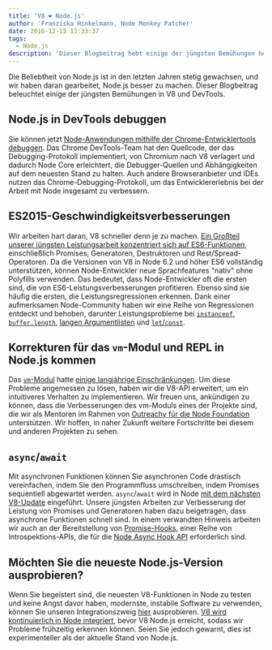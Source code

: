 ```yaml
---
title: 'V8 ❤️ Node.js'
author: 'Franziska Hinkelmann, Node Monkey Patcher'
date: 2016-12-15 13:33:37
tags:
  - Node.js
description: 'Dieser Blogbeitrag hebt einige der jüngsten Bemühungen hervor, Node.js in V8 und Chrome DevTools besser zu unterstützen.'
---
```

Die Beliebtheit von Node.js ist in den letzten Jahren stetig gewachsen, und wir haben daran gearbeitet, Node.js besser zu machen. Dieser Blogbeitrag beleuchtet einige der jüngsten Bemühungen in V8 und DevTools.

## Node.js in DevTools debuggen

Sie können jetzt [Node-Anwendungen mithilfe der Chrome-Entwicklertools debuggen](https://medium.com/@paul_irish/debugging-node-js-nightlies-with-chrome-devtools-7c4a1b95ae27#.knjnbsp6t). Das Chrome DevTools-Team hat den Quellcode, der das Debugging-Protokoll implementiert, von Chromium nach V8 verlagert und dadurch Node Core erleichtert, die Debugger-Quellen und Abhängigkeiten auf dem neuesten Stand zu halten. Auch andere Browseranbieter und IDEs nutzen das Chrome-Debugging-Protokoll, um das Entwicklererlebnis bei der Arbeit mit Node insgesamt zu verbessern.

<!--truncate-->
## ES2015-Geschwindigkeitsverbesserungen

Wir arbeiten hart daran, V8 schneller denn je zu machen. [Ein Großteil unserer jüngsten Leistungsarbeit konzentriert sich auf ES6-Funktionen](/blog/v8-release-56), einschließlich Promises, Generatoren, Destruktoren und Rest/Spread-Operatoren. Da die Versionen von V8 in Node 6.2 und höher ES6 vollständig unterstützen, können Node-Entwickler neue Sprachfeatures "nativ" ohne Polyfills verwenden. Das bedeutet, dass Node-Entwickler oft die ersten sind, die von ES6-Leistungsverbesserungen profitieren. Ebenso sind sie häufig die ersten, die Leistungsregressionen erkennen. Dank einer aufmerksamen Node-Community haben wir eine Reihe von Regressionen entdeckt und behoben, darunter Leistungsprobleme bei [`instanceof`](https://github.com/nodejs/node/issues/9634), [`buffer.length`](https://github.com/nodejs/node/issues/9006), [langen Argumentlisten](https://github.com/nodejs/node/pull/9643) und [`let`/`const`](https://github.com/nodejs/node/issues/9729).

## Korrekturen für das `vm`-Modul und REPL in Node.js kommen

Das [`vm`-Modul](https://nodejs.org/dist/latest-v7.x/docs/api/vm.html) hatte [einige langjährige Einschränkungen](https://github.com/nodejs/node/issues/6283). Um diese Probleme angemessen zu lösen, haben wir die V8-API erweitert, um ein intuitiveres Verhalten zu implementieren. Wir freuen uns, ankündigen zu können, dass die Verbesserungen des vm-Moduls eines der Projekte sind, die wir als Mentoren im Rahmen von [Outreachy für die Node Foundation](https://nodejs.org/en/foundation/outreachy/) unterstützen. Wir hoffen, in naher Zukunft weitere Fortschritte bei diesem und anderen Projekten zu sehen.

## `async`/`await`

Mit asynchronen Funktionen können Sie asynchronen Code drastisch vereinfachen, indem Sie den Programmfluss umschreiben, indem Promises sequentiell abgewartet werden. `async`/`await` wird in Node [mit dem nächsten V8-Update](https://github.com/nodejs/node/pull/9618) eingeführt. Unsere jüngsten Arbeiten zur Verbesserung der Leistung von Promises und Generatoren haben dazu beigetragen, dass asynchrone Funktionen schnell sind. In einem verwandten Hinweis arbeiten wir auch an der Bereitstellung von [Promise-Hooks](https://bugs.chromium.org/p/v8/issues/detail?id=4643), einer Reihe von Introspektions-APIs, die für die [Node Async Hook API](https://github.com/nodejs/node-eps/pull/18) erforderlich sind.

## Möchten Sie die neueste Node.js-Version ausprobieren?

Wenn Sie begeistert sind, die neuesten V8-Funktionen in Node zu testen und keine Angst davor haben, modernste, instabile Software zu verwenden, können Sie unseren Integrationszweig [hier](https://github.com/v8/node/tree/vee-eight-lkgr) ausprobieren. [V8 wird kontinuierlich in Node integriert](https://ci.chromium.org/p/v8/builders/luci.v8.ci/V8%20Linux64%20-%20node.js%20integration), bevor V8 Node.js erreicht, sodass wir Probleme frühzeitig erkennen können. Seien Sie jedoch gewarnt, dies ist experimenteller als der aktuelle Stand von Node.js.
